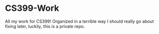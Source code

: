 # CS399-Work

All my work for CS399! Organized in a terrible way I should really go about fixing later, luckily, this is a private repo.
